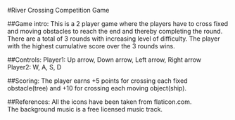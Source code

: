 #River Crossing Competition Game

##Game intro:
This is a 2 player game where the players have to cross fixed and moving obstacles to reach the end and thereby completing the round. <br/>
There are a total of 3 rounds with increasing level of difficulty. The player with the highest cumulative score over the 3 rounds wins.

##Controls:
Player1: Up arrow, Down arrow, Left arrow, Right arrow <br/>
Player2: W, A, S, D

##Scoring:
The player earns +5 points for crossing each fixed obstacle(tree) and +10 for crossing each moving object(ship).

##References:
All the icons have been taken from flaticon.com. <br/>
The background music is a free licensed music track.
